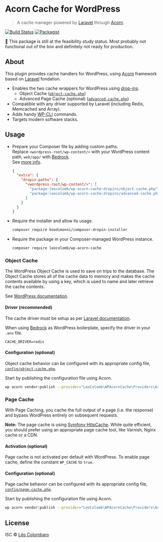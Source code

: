# Acorn Cache for WordPress

> A cache manager powered by [Laravel](https://laravel.com/) through [Acorn](https://roots.io/acorn/).  

[![Build Status](https://github.com/LeoColomb/wp-acorn-cache/workflows/PHP%20CI/badge.svg)](https://github.com/LeoColomb/wp-acorn-cache/actions?query=workflow%3APHP%20CI)
[![Packagist](https://img.shields.io/packagist/v/LeoColomb/wp-acorn-cache.svg)](https://packagist.org/packages/LeoColomb/wp-acorn-cache)

🚧 This package is still at the feasibility study status.
Most probably not functional out of the box and definitely not ready for production.

## About

This plugin provides cache handlers for WordPress, using [Acorn](https://roots.io/acorn/) framework
based on [Laravel](https://laravel.com/) fondation.

* Enables the two cache wrappers for WordPress using [drop-ins](https://developer.wordpress.org/reference/functions/_get_dropins/).
  * Object Cache ([`object-cache.php`](dropins/object-cache.php))
  * Advanced Page Cache (optional) ([`advanced-cache.php`](dropins/advanced-cache.php))
* Compatible with any driver supported by Laravel (including Redis, Memcached and Array).
* Adds handy [WP-CLI](https://wp-cli.org/) commands.
* Targets modern software stacks.


## Usage

* Prepare your Composer file by adding custom paths.  
  Replace `<wordpress-root/wp-content/>` with your WordPress content path,
  `web/app/` with [Bedrock](https://roots.io/bedrock/).  
  See [more info](https://github.com/Koodimonni/Composer-Dropin-Installer#readme).
  ```json
  {
    "extra": {
      "dropin-paths": {
        "<wordpress-root/wp-content/>": [
          "package:leocolomb/wp-acorn-cache:dropins/object-cache.php",
          "package:leocolomb/wp-acorn-cache:dropins/advanced-cache.php"
        ]
      }
    }
  }
  ```

* Require the installer and allow its usage.
  ```sh
  composer require koodimonni/composer-dropin-installer
  ```

* Require the package in your Composer-managed WordPress instance.
  ```sh
  composer require leocolomb/wp-acorn-cache
  ```

### Object Cache

The WordPress Object Cache is used to save on trips to the database.
The Object Cache stores all of the cache data to memory and makes the cache
contents available by using a key, which is used to name and later retrieve
the cache contents.

See [WordPress documentation](https://developer.wordpress.org/reference/classes/wp_object_cache/).

#### Driver (recommended)

The cache driver must be setup as per [Laravel documentation](https://laravel.com/docs/cache#configuration).

When using [Bedrock](https://roots.io/bedrock/) as WordPress boilerplate, specify the driver
in your `.env` file.

```dotenv
CACHE_DRIVER=redis
```

#### Configuration (optional)

Object cache behavior can be configured with its appropriate config file, [`config/object-cache.php`](config/object-cache.php).

Start by publishing the configuration file using Acorn.
```bash
wp acorn vendor:publish --provider="LeoColomb\WPAcornCache\Providers\AcornCacheServiceProvider"
```

### Page Cache

With Page Caching, you cache the full output of a page (i.e. the response) and bypass WordPress
entirely on subsequent requests.

**Note:** The page cache is using [Symfony HttpCache](https://symfony.com/doc/current/http_cache.html).
While quite efficient, you should prefer using an appropriate page cache tool, like Varnish, Nginx cache or a CDN.

#### Activation (optional)

Page cache is not activated per default with WordPress.
To enable page cache, define the constant `WP_CACHE` to `true`.

#### Configuration (optional)

Page cache behavior can be configured with its appropriate config file, [`config/page-cache.php`](config/page-cache.php).

Start by publishing the configuration file using Acorn.
```bash
wp acorn vendor:publish --provider="LeoColomb\WPAcornCache\Providers\AcornCacheServiceProvider"
```

## License

ISC © [Léo Colombaro](https://colombaro.fr)
